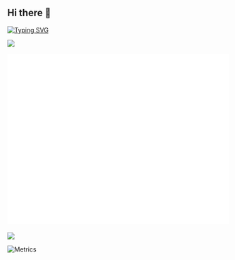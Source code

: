 ## Hi there 👋
<a href="https://git.io/typing-svg"><img src="https://readme-typing-svg.demolab.com?font=Fira+Code&weight=600&size=30&pause=1000&width=435&lines=lain+lain+lain+lain+lain+lain+lain+lain+lain+lain" alt="Typing SVG" /></a>

  ![](https://count.getloli.com/get/@lbbbbb.github.io?theme=rule34)

  ![Metrics](https://github.com/wjdhaixing1/wjdhaixing1/blob/main/github-metrics.svg)
  
  <a href="https://github.com/anuraghazra/github-readme-stats">
  <img height=200 align="center" src="https://github-readme-stats.vercel.app/api?username=wjdhaixing1" />
</a>

![Metrics](https://metrics.lecoq.io/wjdhaixing1?template=classic&base.indepth=true&base.hireable=true&base.skip=true&repositories.forks=true&isocalendar=1&people=1&achievements=1&projects=1&base=header%2C%20activity%2C%20community%2C%20repositories%2C%20metadata&base.indepth=true&base.hireable=true&base.skip=true&isocalendar=false&isocalendar.duration=full-year&people=false&people.limit=24&people.identicons=false&people.identicons.hide=false&people.size=28&people.types=followers%2C%20following&people.shuffle=false&achievements=false&achievements.threshold=X&achievements.secrets=true&achievements.display=compact&achievements.limit=0&projects=false&projects.limit=2&projects.descriptions=true&config.timezone=Asia%2FShanghai&config.twemoji=true&config.octicon=true)
